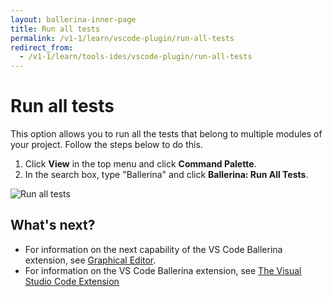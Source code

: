 ```yaml
---
layout: ballerina-inner-page
title: Run all tests
permalink: /v1-1/learn/vscode-plugin/run-all-tests
redirect_from:
  - /v1-1/learn/tools-ides/vscode-plugin/run-all-tests
---
```


# Run all tests

This option allows you to run all the tests that belong to multiple modules of your project. Follow the steps below to do this.

1. Click **View** in the top menu and click **Command Palette**.
2. In the search box, type "Ballerina" and click **Ballerina: Run All Tests**.

![Run all tests](/v1-1/learn/images/run-all-tests.gif)

## What's next?

- For information on the next capability of the VS Code Ballerina extension, see [Graphical Editor](/v1-1/learn/vscode-plugin/graphical-editor.md).
- For information on the VS Code Ballerina extension, see [The Visual Studio Code Extension](/v1-1/learn/vscode-plugin/vscode-plugin.md)